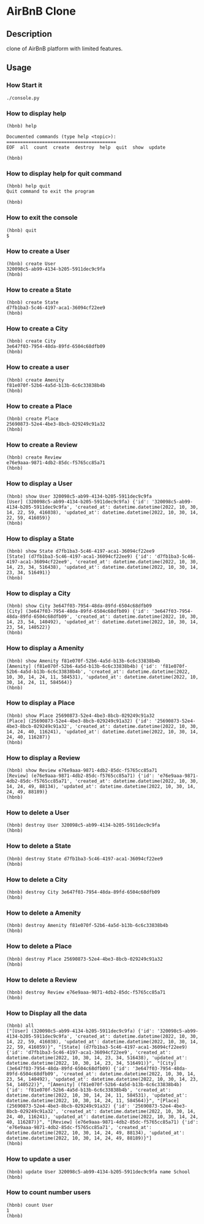 # AirBnB Clone

## Description

clone of AirBnB platform with limited features.

## Usage

### How Start it

    ./console.py

### How to display help

    (hbnb) help

    Documented commands (type help <topic>):
    ========================================
    EOF  all  count  create  destroy  help  quit  show  update

    (hbnb)

### How to display help for quit command

    (hbnb) help quit
    Quit command to exit the program

    (hbnb)

### How to exit the console

    (hbnb) quit
    $

### How to create a User

    (hbnb) create User
    320098c5-ab99-4134-b205-5911dec9c9fa
    (hbnb)

### How to create a State

    (hbnb) create State
    d7fb1ba3-5c46-4197-aca1-36094cf22ee9
    (hbnb)

### How to create a City

    (hbnb) create City
    3e647f03-7954-48da-89fd-6504c68dfb09
    (hbnb)

### How to create a user

    (hbnb) create Amenity
    f81e070f-52b6-4a5d-b13b-6c6c33838b4b
    (hbnb)

### How to create a Place

    (hbnb) create Place
    25690873-52e4-4be3-8bcb-029249c91a32
    (hbnb)

### How to create a Review

    (hbnb) create Review
    e76e9aaa-9871-4db2-85dc-f5765cc85a71
    (hbnb)

### How to display a User

    (hbnb) show User 320098c5-ab99-4134-b205-5911dec9c9fa
    [User] (320098c5-ab99-4134-b205-5911dec9c9fa) {'id': '320098c5-ab99-4134-b205-5911dec9c9fa', 'created_at': datetime.datetime(2022, 10, 30, 14, 22, 59, 416038), 'updated_at': datetime.datetime(2022, 10, 30, 14, 22, 59, 416059)}
    (hbnb)

### How to display a State

    (hbnb) show State d7fb1ba3-5c46-4197-aca1-36094cf22ee9
    [State] (d7fb1ba3-5c46-4197-aca1-36094cf22ee9) {'id': 'd7fb1ba3-5c46-4197-aca1-36094cf22ee9', 'created_at': datetime.datetime(2022, 10, 30, 14, 23, 34, 516438), 'updated_at': datetime.datetime(2022, 10, 30, 14, 23, 34, 516491)}
    (hbnb)

### How to display a City

    (hbnb) show City 3e647f03-7954-48da-89fd-6504c68dfb09
    [City] (3e647f03-7954-48da-89fd-6504c68dfb09) {'id': '3e647f03-7954-48da-89fd-6504c68dfb09', 'created_at': datetime.datetime(2022, 10, 30, 14, 23, 54, 140492), 'updated_at': datetime.datetime(2022, 10, 30, 14, 23, 54, 140522)}
    (hbnb)

### How to display a Amenity

    (hbnb) show Amenity f81e070f-52b6-4a5d-b13b-6c6c33838b4b
    [Amenity] (f81e070f-52b6-4a5d-b13b-6c6c33838b4b) {'id': 'f81e070f-52b6-4a5d-b13b-6c6c33838b4b', 'created_at': datetime.datetime(2022, 10, 30, 14, 24, 11, 584531), 'updated_at': datetime.datetime(2022, 10, 30, 14, 24, 11, 584564)}
    (hbnb)

### How to display a Place

    (hbnb) show Place 25690873-52e4-4be3-8bcb-029249c91a32
    [Place] (25690873-52e4-4be3-8bcb-029249c91a32) {'id': '25690873-52e4-4be3-8bcb-029249c91a32', 'created_at': datetime.datetime(2022, 10, 30, 14, 24, 40, 116241), 'updated_at': datetime.datetime(2022, 10, 30, 14, 24, 40, 116287)}
    (hbnb)

### How to display a Review

    (hbnb) show Review e76e9aaa-9871-4db2-85dc-f5765cc85a71
    [Review] (e76e9aaa-9871-4db2-85dc-f5765cc85a71) {'id': 'e76e9aaa-9871-4db2-85dc-f5765cc85a71', 'created_at': datetime.datetime(2022, 10, 30, 14, 24, 49, 88134), 'updated_at': datetime.datetime(2022, 10, 30, 14, 24, 49, 88189)}
    (hbnb)

### How to delete a User

    (hbnb) destroy User 320098c5-ab99-4134-b205-5911dec9c9fa
    (hbnb)

### How to delete a State

    (hbnb) destroy State d7fb1ba3-5c46-4197-aca1-36094cf22ee9
    (hbnb)

### How to delete a City

    (hbnb) destroy City 3e647f03-7954-48da-89fd-6504c68dfb09
    (hbnb)

### How to delete a Amenity

    (hbnb) destroy Amenity f81e070f-52b6-4a5d-b13b-6c6c33838b4b
    (hbnb)

### How to delete a Place

    (hbnb) destroy Place 25690873-52e4-4be3-8bcb-029249c91a32
    (hbnb)

### How to delete a Review

    (hbnb) destroy Review e76e9aaa-9871-4db2-85dc-f5765cc85a71
    (hbnb)

### How to Display all the data

    (hbnb) all
    ["[User] (320098c5-ab99-4134-b205-5911dec9c9fa) {'id': '320098c5-ab99-4134-b205-5911dec9c9fa', 'created_at': datetime.datetime(2022, 10, 30, 14, 22, 59, 416038), 'updated_at': datetime.datetime(2022, 10, 30, 14, 22, 59, 416059)}", "[State] (d7fb1ba3-5c46-4197-aca1-36094cf22ee9) {'id': 'd7fb1ba3-5c46-4197-aca1-36094cf22ee9', 'created_at': datetime.datetime(2022, 10, 30, 14, 23, 34, 516438), 'updated_at': datetime.datetime(2022, 10, 30, 14, 23, 34, 516491)}", "[City] (3e647f03-7954-48da-89fd-6504c68dfb09) {'id': '3e647f03-7954-48da-89fd-6504c68dfb09', 'created_at': datetime.datetime(2022, 10, 30, 14, 23, 54, 140492), 'updated_at': datetime.datetime(2022, 10, 30, 14, 23, 54, 140522)}", "[Amenity] (f81e070f-52b6-4a5d-b13b-6c6c33838b4b) {'id': 'f81e070f-52b6-4a5d-b13b-6c6c33838b4b', 'created_at': datetime.datetime(2022, 10, 30, 14, 24, 11, 584531), 'updated_at': datetime.datetime(2022, 10, 30, 14, 24, 11, 584564)}", "[Place] (25690873-52e4-4be3-8bcb-029249c91a32) {'id': '25690873-52e4-4be3-8bcb-029249c91a32', 'created_at': datetime.datetime(2022, 10, 30, 14, 24, 40, 116241), 'updated_at': datetime.datetime(2022, 10, 30, 14, 24, 40, 116287)}", "[Review] (e76e9aaa-9871-4db2-85dc-f5765cc85a71) {'id': 'e76e9aaa-9871-4db2-85dc-f5765cc85a71', 'created_at': datetime.datetime(2022, 10, 30, 14, 24, 49, 88134), 'updated_at': datetime.datetime(2022, 10, 30, 14, 24, 49, 88189)}"]
    (hbnb)

### How to update a user

    (hbnb) update User 320098c5-ab99-4134-b205-5911dec9c9fa name School
    (hbnb)

### How to count number users

    (hbnb) count User
    1
    (hbnb)
